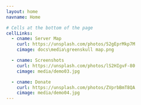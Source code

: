 ```yaml
---
layout: home
navname: Home

# Cells at the bottom of the page
cellLinks:
  - cname: Server Map
    curl: https://unsplash.com/photos/52gEprMkp7M
    cimage: docs\media\greenskull map.png

  - cname: Screenshots
    curl: https://unsplash.com/photos/lS2HIgvF-80
    cimage: media/demo03.jpg

  - cname: Donate
    curl: https://unsplash.com/photos/ZVprbBmT8QA
    cimage: media/demo04.jpg
---
```

